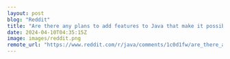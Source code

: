 ```yaml
---
layout: post
blog: "Reddit"
title: "Are there any plans to add features to Java that make it possible to perform operations such as querying databases more concise and eloquent?"
date: 2024-04-10T04:35:15Z
image: images/reddit.png
remote_url: "https://www.reddit.com/r/java/comments/1c0d1fw/are_there_any_plans_to_add_features_to_java_that/"
---
```

